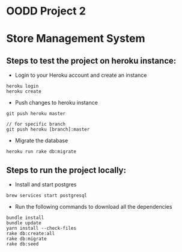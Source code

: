 # OODD Project 2

# Store Management System

## Steps to test the project on heroku instance:

* Login to your Heroku account and create an instance
```
heroku login
heroku create
```

* Push changes to heroku instance
```
git push heroku master

// for specific branch
git push heroku [branch]:master
```

* Migrate the database
```
heroku run rake db:migrate
```

## Steps to run the project locally:

* Install and start postgres
```
brew services start postgresql
```

* Run the following commands to download all the dependencies
```
bundle install
bundle update
yarn install --check-files
rake db:create:all
rake db:migrate
rake db:seed
```

